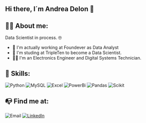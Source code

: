 ## Hi there, I´m Andrea Delon 👋



## 👨‍💻 About me:

Data Scientist in process. 🤓

- 👀 I'm actually working at Foundever as Data Analyst
- 🦾 I'm studing at TripleTen to become a Data Scientist.
- 👨‍🎓 I'm an Electronics Engineer and Digital Systems Technician.

## 🔧 Skills:

![Python](https://img.shields.io/badge/Python-4B8BBE?style=for-the-badge&logo=python&logoColor=white&labelColor=101010)
![MySQL](https://img.shields.io/badge/MySQL-00758F?style=for-the-badge&logo=mysql&logoColor=white&labelColor=101010)
![Excel](https://img.shields.io/badge/Excel-1D6F42?style=for-the-badge&logo=microsoftexcel&logoColor=white&labelColor=101010)
![PowerBi](https://img.shields.io/badge/PowerBi-FFBA01?style=for-the-badge&logo=powerbi&logoColor=white&labelColor=101010)
![Pandas](https://img.shields.io/badge/Pandas-0078D7?style=for-the-badge&logo=pandas&logoColor=white&labelColor=101010)
![Scikit](https://img.shields.io/badge/SciKit-FFD700?style=for-the-badge&logo=scikitlearn&logoColor=white&labelColor=101010)

## 📭 Find me at:

![Email](https://img.shields.io/badge/Email-aodcontacto@gmail.com-572364?style=for-the-badge&logo=email&logoColor=white&labelColor=101010)
[![LinkedIn](https://img.shields.io/badge/LinkedIn-andrea-delon-86bb6b336?style=for-the-badge&logo=linkedin&logoColor=white&labelColor=101010)](https://www.linkedin.com/in/ian-xavier-portillo)
